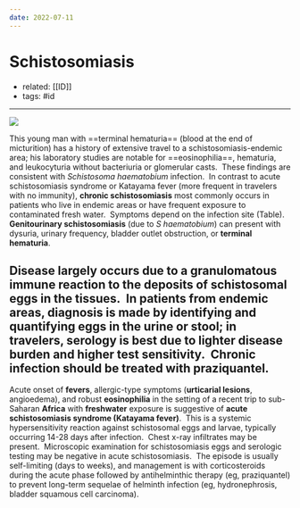 ```yaml
---
date: 2022-07-11
---
```


# Schistosomiasis

- related: [[ID]]
- tags: #id
---

![](https://photos.thisispiggy.com/file/wikiFiles/20220711204837.png)

This young man with ==terminal hematuria== (blood at the end of micturition) has a history of extensive travel to a schistosomiasis-endemic area; his laboratory studies are notable for ==eosinophilia==, hematuria, and leukocyturia without bacteriuria or glomerular casts.  These findings are consistent with _Schistosoma haematobium_ infection.  In contrast to acute schistosomiasis syndrome or Katayama fever (more frequent in travelers with no immunity), **chronic schistosomiasis** most commonly occurs in patients who live in endemic areas or have frequent exposure to contaminated fresh water.  Symptoms depend on the infection site (Table).  **Genitourinary schistosomiasis** (due to _S haematobium_) can present with dysuria, urinary frequency, bladder outlet obstruction, or **terminal hematuria**.

## Disease largely occurs due to a granulomatous immune reaction to the deposits of schistosomal eggs in the tissues.  In patients from endemic areas, diagnosis is made by identifying and quantifying eggs in the urine or stool; in travelers, serology is best due to lighter disease burden and higher test sensitivity.  Chronic infection should be treated with praziquantel.

Acute onset of **fevers**, allergic-type symptoms (**urticarial lesions**, angioedema), and robust **eosinophilia** in the setting of a recent trip to sub-Saharan **Africa** with **freshwater** exposure is suggestive of **acute schistosomiasis syndrome (Katayama fever)**.  This is a systemic hypersensitivity reaction against schistosomal eggs and larvae, typically occurring 14-28 days after infection.  Chest x-ray infiltrates may be present.  Microscopic examination for schistosomiasis eggs and serologic testing may be negative in acute schistosomiasis.  The episode is usually self-limiting (days to weeks), and management is with corticosteroids during the acute phase followed by antihelminthic therapy (eg, praziquantel) to prevent long-term sequelae of helminth infection (eg, hydronephrosis, bladder squamous cell carcinoma).
